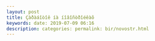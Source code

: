 ```yaml
---
layout: post
title: Çàðàáîòîê íà íîâîñòðîéêàõ
keywords: date: 2019-07-09 06:16
description: categories: permalink: bir/novostr.html
---
```


# 